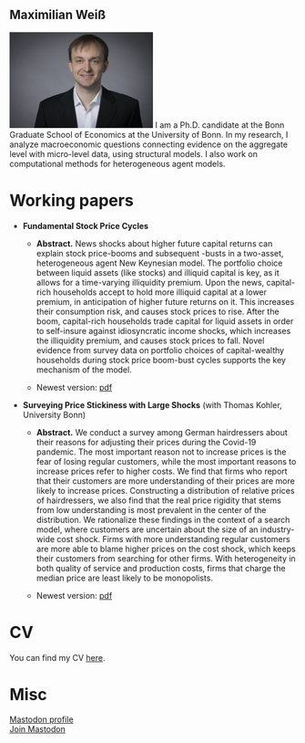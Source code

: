 ## Maximilian Weiß
<picture>
<img src="foto.jpg" width="50%" alt="Photo Maximilian Weiß">
</picture>
I am a Ph.D. candidate at the Bonn Graduate School of Economics at the University of Bonn. In my research, I analyze macroeconomic questions connecting evidence on the aggregate level with micro-level data, using structural models. I also work on computational methods for heterogeneous agent models.

# Working papers
* **Fundamental Stock Price Cycles**

	- **Abstract.** News shocks about higher future capital returns can explain stock price-booms and subsequent -busts in a two-asset, heterogeneous agent New Keynesian model. The portfolio choice between liquid assets (like stocks) and illiquid capital is key, as it allows for a time-varying illiquidity premium. Upon the news, capital-rich households accept to hold more illiquid capital at a lower premium, in anticipation of higher future returns on it. This increases their consumption risk, and causes stock prices to rise. After the boom, capital-rich households trade capital for liquid assets in order to self-insure against idiosyncratic income shocks, which increases the illiquidity premium, and causes stock prices to fall. Novel evidence from survey data on portfolio choices of capital-wealthy households during stock price boom-bust cycles supports the key mechanism of the model.

	- Newest version: <a href="WorkingPapers/technews.pdf">pdf</a>

* **Surveying Price Stickiness with Large Shocks** (with Thomas Kohler, University Bonn)
	- **Abstract.** We conduct a survey among German hairdressers about their reasons for adjusting their prices during the Covid-19 pandemic. The most important reason not to increase prices is the fear of losing regular customers, while the most important reasons to increase prices refer to higher costs. We find that firms who report that their customers are more understanding of their prices are more likely to increase prices. Constructing a distribution of relative prices of hairdressers, we also find that the real price rigidity that stems from low understanding is most prevalent in the center of the distribution. We rationalize these findings in the context of a search model, where customers are uncertain about the size of an industry-wide cost shock. Firms with more understanding regular customers are more able to blame higher prices on the cost shock, which keeps their customers from searching for other firms. With heterogeneity in both quality of service and production costs, firms that charge the median price are least likely to be monopolists.

	- Newest version: <a href="WorkingPapers/search.pdf">pdf</a>

# CV
You can find my CV <a href="CVenglish.pdf">here</a>.
# Misc
<a rel="me" href="https://econtwitter.net/@mweiss">Mastodon profile</a><br />
<a href="https://econtwitter.net/invite/xWTLbM8N">Join Mastodon</a>
